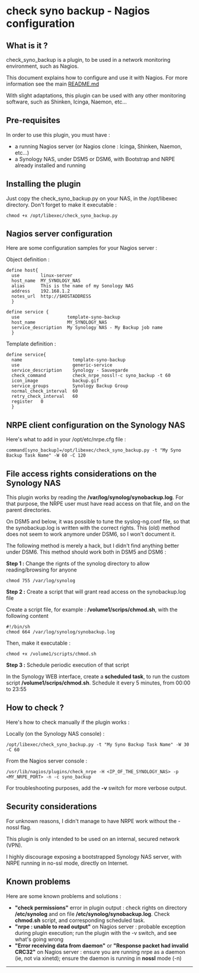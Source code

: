 # check syno backup - Nagios configuration #

## What is it ? ##

check_syno_backup is a plugin, to be used in a network monitoring environment, such as Nagios. 

This document explains how to configure and use it with Nagios. For more information see the main [README.md](README.md "README file")

With slight adaptations, this plugin can be used with any other monitoring software, such as Shinken, Icinga, Naemon, etc... 


## Pre-requisites ##

In order to use this plugin, you must have :

- a running Nagios server (or Nagios clone : Icinga, Shinken, Naemon, etc...)
- a Synology NAS, under DSM5 or DSM6, with Bootstrap and NRPE already installed and running


## Installing the plugin ##

Just copy the check_syno_backup.py on your NAS, in the /opt/libexec directory. Don't forget to make it executable :

    chmod +x /opt/libexec/check_syno_backup.py
    

## Nagios server configuration ##

Here are some configuration samples for your Nagios server :

Object definition :

    define host{
      use        linux-server
      host_name  MY_SYNOLOGY_NAS   
      alias      This is the name of my Sonology NAS   
      address    192.168.1.2
      notes_url  http://$HOSTADDRESS 
      }
    
    define service {
      use                  template-syno-backup
      host_name            MY_SYNOLOGY_NAS
      service_description  My Synology NAS - My Backup job name
      }
    

Template definition :

    define service{
      name                   template-syno-backup
      use                    generic-service
      service_description    Synology - Sauvegarde 
      check_command          check_nrpe_nossl!-c syno_backup -t 60
      icon_image             backup.gif
      service_groups         Synology Backup Group
      normal_check_interval  60
      retry_check_interval   60
      register   0
      }
    
## NRPE client configuration on the Synology NAS ##

Here's what to add in your /opt/etc/nrpe.cfg file :

    command[syno_backup]=/opt/libexec/check_syno_backup.py -t "My Syno Backup Task Name" -W 60 -C 120
    

## File access rights considerations on the Synology NAS ##

This plugin works by reading the **/var/log/synolog/synobackup.log**. For that purpose, the NRPE user must have read access on that file, and on the parent directories. 

On DSM5 and below, it was possible to tune the syslog-ng.conf file, so that the synobackup.log is written with the correct rights. This (old) method does not seem to work anymore under DSM6, so I won't document it. 

The following method is merely a hack, but I didn't find anything better under DSM6. This method should work both in DSM5 and DSM6 :

**Step 1 :** Change the rignts of the synolog directory to allow reading/browsing for anyone

    chmod 755 /var/log/synolog


**Step 2 :** Create a script that will grant read access on the synobackup.log file

Create a script file, for example : **/volume1/scrips/chmod.sh**, with the following content

    #!/bin/sh
    chmod 664 /var/log/synolog/synobackup.log
    
Then, make it executable :

    chmod +x /volume1/scripts/chmod.sh
  
**Step 3 :** Schedule periodic execution of that script

In the Synology WEB interface, create a **scheduled task**, to run the custom script **/volume1/scrips/chmod.sh**. Schedule it every 5 minutes, from 00:00 to 23:55  


## How to check ? ##

Here's how to check manually if the plugin works :

Locally (on the Synology NAS console) :
 
    /opt/libexec/check_syno_backup.py -t "My Syno Backup Task Name" -W 30 -C 60

From the Nagios server console : 

    /usr/lib/nagios/plugins/check_nrpe -H <IP_OF_THE_SYNOLOGY_NAS> -p <MY_NRPE_PORT> -n -c syno_backup

For troubleshooting purposes, add the **-v** switch for more verbose output.


## Security considerations ##

For unknown reasons, I didn't manage to have NRPE work without the -nossl flag. 

This plugin is only intended to be used on an internal, secured network (VPN). 

I highly discourage exposing a bootstrapped Synology NAS server, with NRPE running in no-ssl mode, directly on Internet.


## Known problems ##

Here are some known problems and solutions :

- **"check permissions"** error in plugin output : check rights on directory **/etc/synolog** and on file **/etc/synolog/synobackup.log**. Check **chmod.sh** script, and corresponding scheduled task.
- **"nrpe : unable to read output"** on Nagios server : probable exception during plugin execution; run the plugin with the -v switch, and see what's going wrong 
- **"Error receiving data from daemon"** or **"Response packet had invalid CRC32"** on Nagios server : ensure you are running nrpe as a daemon (ie, not via xinetd); ensure the daemon is running in **nossl** mode (-n)

****
